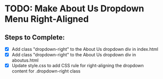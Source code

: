 # TODO: Make About Us Dropdown Menu Right-Aligned

## Steps to Complete:
- [x] Add class "dropdown-right" to the About Us dropdown div in index.html
- [x] Add class "dropdown-right" to the About Us dropdown div in aboutus.html
- [x] Update style.css to add CSS rule for right-aligning the dropdown content for .dropdown-right class
